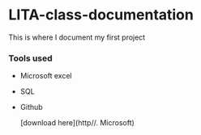 # LITA-class-documentation
This is where I document my first project 

### Tools used
- Microsoft excel
- SQL
- Github

  [download here](http//. Microsoft)
